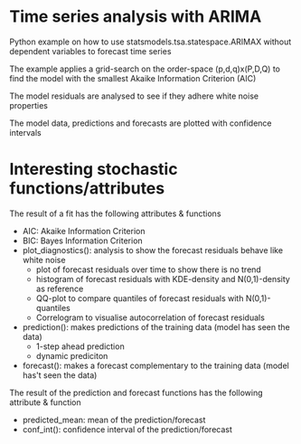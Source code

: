 # Time series analysis with ARIMA

Python example on how to use statsmodels.tsa.statespace.ARIMAX without dependent variables to forecast time series

The example applies a grid-search on the order-space (p,d,q)x(P,D,Q) to find the model with the smallest Akaike Information Criterion (AIC)

The model residuals are analysed to see if they adhere white noise properties

The model data, predictions and forecasts are plotted with confidence intervals

# Interesting stochastic functions/attributes

The result of a fit has the following attributes & functions
- AIC: Akaike Information Criterion
- BIC: Bayes Information Criterion 
- plot_diagnostics():  analysis to show the forecast residuals behave like white noise 
    - plot of forecast residuals over time to show there is no trend
    - histogram of forecast residuals with KDE-density and N(0,1)-density as reference
    - QQ-plot to compare quantiles of forecast residuals with N(0,1)-quantiles 
    - Correlogram to visualise autocorrelation of forecast residuals
- prediction(): makes predictions of the training data (model has seen the data)
    - 1-step ahead prediction
    - dynamic prediciton
- forecast(): makes a forecast complementary to the training data (model has't seen the data)

The result of the prediction and forecast functions has the following attribute & function
- predicted_mean: mean of the prediction/forecast
- conf_int(): confidence interval of the prediction/forecast




